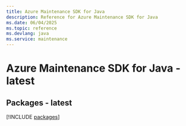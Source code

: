 ```yaml
---
title: Azure Maintenance SDK for Java
description: Reference for Azure Maintenance SDK for Java
ms.date: 06/04/2025
ms.topic: reference
ms.devlang: java
ms.service: maintenance
---
```

# Azure Maintenance SDK for Java - latest
## Packages - latest
[!INCLUDE [packages](maintenance-index.md)]